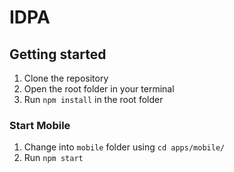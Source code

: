 # IDPA 

## Getting started

1. Clone the repository
2. Open the root folder in your terminal
3. Run `npm install` in the root folder

### Start Mobile

1. Change into `mobile` folder using `cd apps/mobile/`
2. Run `npm start`

